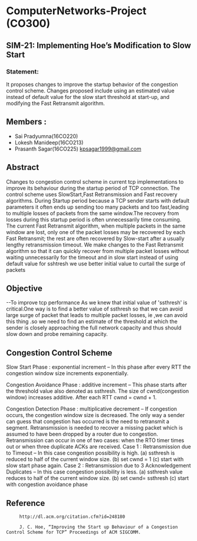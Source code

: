 # ComputerNetworks-Project (CO300)

## SIM-21:  Implementing Hoe’s Modification to Slow Start

### Statement:

It proposes changes to improve the startup behavior of the congestion control scheme.
Changes proposed include using an estimated value instead of default value for the slow start
threshold at start-up, and modifying the Fast Retransmit algorithm.

## Members :
* Sai Pradyumna(16CO220) 
* Lokesh Manideep(16CO213)
* Prasanth Sagar(16CO225) kpsagar1999@gmail.com
 
 ## Abstract
 
 Changes to congestion control scheme in current tcp implementations to improve its behaviour during the startup period of TCP connection.
 The control scheme uses SlowStart,Fast Retransmission and Fast recovery algorithms.
 During Startup period because a TCP sender starts with default parameters it often ends up sending too many packets and too fast,leading to multiple losses of packets from the same window.The recovery from losses during this startup period is often unnecessarily time consuming.
 The current Fast Retransmit algorithm, when multiple packets in the same window are lost, only one of the packet losses may be recovered by each Fast Retransmit; the rest are often recovered by Slow-start after a usually lengthy retransmission timeout.
 We make changes to the Fast Retransmit algorithm so that it can quickly recover from multiple packet losses without waiting unnecessarily for the timeout and in slow start instead of using default value for sshtresh we use better initial value to curtail the surge of packets
 
 ## Objective
 --To improve tcp performance
 As we knew that initial value of 'ssthresh' is critical.One way is to find a better value of ssthresh so that we can avoid large surge of packet that leads to multiple packet losses, ie ,we can avoid this thing .so we need to find an estimate of the threshold at which the sender is closely approaching the full network capacity and thus should slow down and probe remaining capacity.
 
 ## Congestion Control Scheme
 
 Slow Start Phase : exponential increment – In this phase after every RTT the congestion window size increments exponentially.
 
 Congestion Avoidance Phase : additive increment – This phase starts after the threshold value also denoted as ssthresh. The size of cwnd(congestion window) increases additive. After each RTT cwnd = cwnd + 1.

Congestion Detection Phase : multiplicative decrement – If congestion occurs, the congestion window size is decreased. The only way a sender can guess that congestion has occurred is the need to retransmit a segment. Retransmission is needed to recover a missing packet which is assumed to have been dropped by a router due to congestion. Retransmission can occur in one of two cases: when the RTO timer times out or when three duplicate ACKs are received.
 Case 1 : Retransmission due to Timeout – In this case congestion possibility is high.
    (a) ssthresh is reduced to half of the current window size.
    (b) set cwnd = 1
    (c) start with slow start phase again.
 Case 2 : Retransmission due to 3 Acknowledgement Duplicates – In this case congestion possibility is less.
    (a) ssthresh value reduces to half of the current window size.
    (b) set cwnd= ssthresh
    (c) start with congestion avoidance phase 
   
 ## Reference 
 
         http://dl.acm.org/citation.cfm?id=248180
 
         J. C. Hoe, “Improving the Start up Behaviour of a Congestion Control Scheme for TCP” Proceedings of ACM SIGCOMM.

